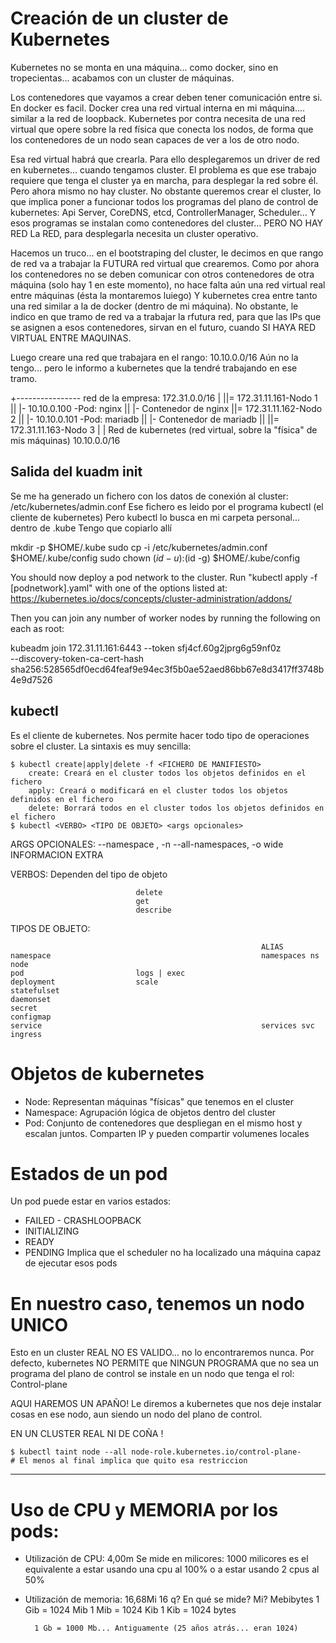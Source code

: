 # Creación de un cluster de Kubernetes

Kubernetes no se monta en una máquina... como docker, sino en tropecientas... acabamos con un cluster de máquinas.

Los contenedores que vayamos a crear deben tener comunicación entre si.
En docker es facil. Docker crea una red virtual interna en mi máquina.... similar a la red de loopback.
Kubernetes por contra necesita de una red virtual que opere sobre la red física que conecta los nodos,
de forma que los contenedores de un nodo sean capaces de ver a los de otro nodo.

Esa red virtual habrá que crearla. Para ello desplegaremos un driver de red en kubernetes... cuando tengamos cluster.
El problema es que ese trabajo requiere que tenga el cluster ya en marcha, para desplegar la red sobre él.
Pero ahora mismo no hay cluster.
No obstante queremos crear el cluster, lo que implica poner a funcionar todos los programas del plano de control de kubernetes: Api Server, CoreDNS, etcd, ControllerManager, Scheduler...
Y esos programas se instalan como contenedores del cluster... PERO NO HAY RED
La RED, para desplegarla necesita un cluster operativo.

Hacemos un truco... en el bootstraping del cluster, le decimos en que rango de red va a trabajar la FUTURA red virtual que crearemos.
Como por ahora los contenedores no se deben comunicar con otros contenedores de otra máquina (solo hay 1 en este momento), no hace falta aún una red virtual real entre máquinas (ésta la montaremos luiego)
Y kubernetes crea entre tanto una red similar a la de docker (dentro de mi máquina).
No obstante, le indico en que tramo de red va a trabajar la rfutura red, para que las IPs que se asignen a esos contenedores, sirvan en el futuro, cuando SI HAYA RED VIRTUAL ENTRE MAQUINAS.

Luego creare una red que trabajara en el rango: 10.10.0.0/16
Aún no la tengo... pero le informo a kubernetes que la tendré trabajando en ese tramo.


+---------------- red de la empresa: 172.31.0.0/16
|
||= 172.31.11.161-Nodo 1
||                   |- 10.10.0.100 -Pod: nginx
||                           |- Contenedor de nginx
||= 172.31.11.162-Nodo 2
||                   |- 10.10.0.101 -Pod: mariadb
||                           |- Contenedor de mariadb
||
||= 172.31.11.163-Nodo 3
 |
 | Red de kubernetes (red virtual, sobre la "física" de mis máquinas) 10.10.0.0/16

## Salida del kuadm init

Se me ha generado un fichero con los datos de conexión al cluster: /etc/kubernetes/admin.conf 
Ese fichero es leido por el programa kubectl (el cliente de kubernetes)
Pero kubectl lo busca en mi carpeta personal... dentro de .kube
Tengo que copiarlo allí

  mkdir -p $HOME/.kube
  sudo cp -i /etc/kubernetes/admin.conf $HOME/.kube/config
  sudo chown $(id -u):$(id -g) $HOME/.kube/config

You should now deploy a pod network to the cluster.
Run "kubectl apply -f [podnetwork].yaml" with one of the options listed at:
  https://kubernetes.io/docs/concepts/cluster-administration/addons/

Then you can join any number of worker nodes by running the following on each as root:

kubeadm join 172.31.11.161:6443 --token sfj4cf.60g2jprg6g59nf0z \
        --discovery-token-ca-cert-hash sha256:528565df0ecd64feaf9e94ec3f5b0ae52aed86bb67e8d3417ff3748b4e9d7526 
        
## kubectl

Es el cliente de kubernetes. Nos permite hacer todo tipo de operaciones sobre el cluster.
La sintaxis es muy sencilla:

    $ kubectl create|apply|delete -f <FICHERO DE MANIFIESTO>
        create: Creará en el cluster todos los objetos definidos en el fichero
        apply: Creará o modificará en el cluster todos los objetos definidos en el fichero
        delete: Borrará todos en el cluster todos los objetos definidos en el fichero
    $ kubectl <VERBO> <TIPO DE OBJETO> <args opcionales>
    
ARGS OPCIONALES: 
    --namespace <NS> , -n <NS>
    --all-namespaces,
    -o wide                             INFORMACION EXTRA
    
VERBOS: Dependen del tipo de objeto

                                delete
                                get
                                describe
TIPOS DE OBJETO:

                                                            ALIAS
    namespace                                               namespaces ns
    node        
    pod                         logs | exec
    deployment                  scale                       
    statefulset
    daemonset
    secret
    configmap
    service                                                 services svc
    ingress
    
    
# Objetos de kubernetes

- Node:         Representan máquinas "físicas" que tenemos en el cluster
- Namespace:    Agrupación lógica de objetos dentro del cluster
- Pod:          Conjunto de contenedores que despliegan en el mismo host y escalan juntos.
                Comparten IP y pueden compartir volumenes locales       

# Estados de un pod

Un pod puede estar en varios estados:
- FAILED - CRASHLOOPBACK
- INITIALIZING
- READY
- PENDING                   Implica que el scheduler no ha localizado una máquina capaz de ejecutar esos pods

# En nuestro caso, tenemos un nodo UNICO

Esto en un cluster REAL NO ES VALIDO... no lo encontraremos nunca.
Por defecto, kubernetes NO PERMITE que NINGUN PROGRAMA que no sea un programa del plano de control
se instale en un nodo que tenga el rol: Control-plane

AQUI HAREMOS UN APAÑO! Le diremos a kubernetes que nos deje instalar cosas en ese nodo, aun siendo un nodo del plano de control.

EN UN CLUSTER REAL NI DE COÑA !

    $ kubectl taint node --all node-role.kubernetes.io/control-plane-
    # El menos al final implica que quito esa restriccion
    
    
---

# Uso de CPU y MEMORIA por los pods:

- Utilización de CPU:             4,00m
    Se mide en milicores: 1000 milicores es el equivalente a estar usando una cpu al 100%
                                                         o a estar usando 2 cpus al 50%

- Utilización de memoria:         16,68Mi
    16 q? En qué se mide? Mi? Mebibytes
        1 Gib = 1024 Mib 
        1 Mib = 1024 Kib
        1 Kib = 1024 bytes

        1 Gb = 1000 Mb... Antiguamente (25 años atrás... eran 1024)
